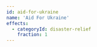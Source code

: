 ```yaml
---
id: aid-for-ukraine
name: 'Aid For Ukraine'
effects:
  - categoryId: disaster-relief
    fraction: 1
---
```

